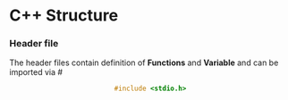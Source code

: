 # C++ Structure

### Header file

The header files contain definition of **Functions** and **Variable** and can be imported via #<header file name> 

```cpp
#include <stdio.h>
```
